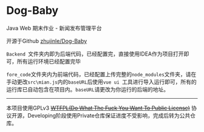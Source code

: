 # Dog-Baby
Java Web 期末作业 - 新闻发布管理平台

开源于Github [zhujinle/Dog-Baby](https://github.com/zhujinle/Dog-Baby)

`Backend `文件夹内即为后端代码，已经配置完，直接使用IDEA作为项目打开即可，所有运行环境已经配置完毕

`fore_code`文件夹内为前端代码，已经配置上传完整的`node_modules`文件夹，请在手动更改`src\mian.js`内的`baseURL`后使用`vue ui `工具进行导入运行即可，所有的运行库已自动包含在项目内。`baseURL`请更改为你运行的后端的地址。

---
本项目使用GPLv3 ~~[WTFPL(Do What The Fuck You Want To Public License)](https://github.com/anak10thn/WTFPL)~~ 协议开源，Developing阶段使用Private仓库保证进度不受影响，完成后转为公共仓库。
